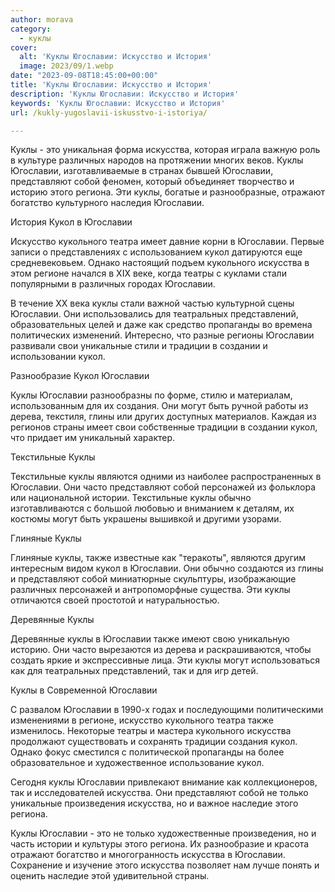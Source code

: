 ```yaml
---
author: morava
category:
  - куклы
cover:
  alt: 'Куклы Югославии: Искусство и История'
  image: 2023/09/1.webp
date: "2023-09-08T18:45:00+00:00"
title: 'Куклы Югославии: Искусство и История'
description: 'Куклы Югославии: Искусство и История'
keywords: 'Куклы Югославии: Искусство и История'
url: /kukly-yugoslavii-iskusstvo-i-istoriya/

---
```

Куклы \- это уникальная форма искусства, которая играла важную роль в культуре различных народов на протяжении многих веков. Куклы Югославии, изготавливаемые в странах бывшей Югославии, представляют собой феномен, который объединяет творчество и историю этого региона. Эти куклы, богатые и разнообразные, отражают богатство культурного наследия Югославии.  

История Кукол в Югославии

Искусство кукольного театра имеет давние корни в Югославии. Первые записи о представлениях с использованием кукол датируются еще средневековьем. Однако настоящий подъем кукольного искусства в этом регионе начался в XIX веке, когда театры с куклами стали популярными в различных городах Югославии.

В течение XX века куклы стали важной частью культурной сцены Югославии. Они использовались для театральных представлений, образовательных целей и даже как средство пропаганды во времена политических изменений. Интересно, что разные регионы Югославии развивали свои уникальные стили и традиции в создании и использовании кукол.  

Разнообразие Кукол Югославии

Куклы Югославии разнообразны по форме, стилю и материалам, использованным для их создания. Они могут быть ручной работы из дерева, текстиля, глины или других доступных материалов. Каждая из регионов страны имеет свои собственные традиции в создании кукол, что придает им уникальный характер.

Текстильные Куклы

Текстильные куклы являются одними из наиболее распространенных в Югославии. Они часто представляют собой персонажей из фольклора или национальной истории. Текстильные куклы обычно изготавливаются с большой любовью и вниманием к деталям, их костюмы могут быть украшены вышивкой и другими узорами.  

Глиняные Куклы

Глиняные куклы, также известные как "теракоты", являются другим интересным видом кукол в Югославии. Они обычно создаются из глины и представляют собой миниатюрные скульптуры, изображающие различных персонажей и антропоморфные существа. Эти куклы отличаются своей простотой и натуральностью.  

Деревянные Куклы

Деревянные куклы в Югославии также имеют свою уникальную историю. Они часто вырезаются из дерева и раскрашиваются, чтобы создать яркие и экспрессивные лица. Эти куклы могут использоваться как для театральных представлений, так и для игр детей.  

Куклы в Современной Югославии

С развалом Югославии в 1990-х годах и последующими политическими изменениями в регионе, искусство кукольного театра также изменилось. Некоторые театры и мастера кукольного искусства продолжают существовать и сохранять традиции создания кукол. Однако фокус сместился с политической пропаганды на более образовательное и художественное использование кукол.

Сегодня куклы Югославии привлекают внимание как коллекционеров, так и исследователей искусства. Они представляют собой не только уникальные произведения искусства, но и важное наследие этого региона.  

Куклы Югославии \- это не только художественные произведения, но и часть истории и культуры этого региона. Их разнообразие и красота отражают богатство и многогранность искусства в Югославии. Сохранение и изучение этого искусства позволяет нам лучше понять и оценить наследие этой удивительной страны.
